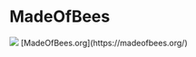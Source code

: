 # MadeOfBees
<img src="https://github-readme-stats.vercel.app/api/top-langs/?username=MadeOfBees&layout=compact&show_icons=true&theme=transparent&langs_count=6" />
[MadeOfBees.org](https://madeofbees.org/)
